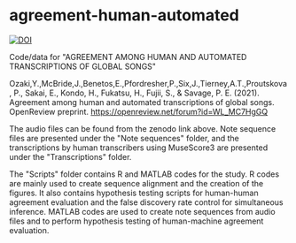 # agreement-human-automated

[![DOI](https://zenodo.org/badge/DOI/10.5281/zenodo.4941863.svg)](https://doi.org/10.5281/zenodo.4941863)

Code/data for "AGREEMENT AMONG HUMAN AND AUTOMATED TRANSCRIPTIONS OF GLOBAL SONGS"

Ozaki,Y.,McBride,J.,Benetos,E.,Pfordresher,P.,Six,J.,Tierney,A.T.,Proutskova, P., Sakai, E., Kondo, H., Fukatsu, H., Fujii, S., & Savage, P. E. (2021). Agreement among human and automated transcriptions of global songs. OpenReview preprint. https://openreview.net/forum?id=WL_MC7HgGQ

The audio files can be found from the zenodo link above. Note sequence files are presented under the "Note sequences" folder, and the transcriptions by human transcribers using MuseScore3 are presented under the "Transcriptions" folder. 

The "Scripts" folder contains R and MATLAB codes for the study. R codes are mainly used to create sequence alignment and the creation of the figures. It also contains hypothesis testing scripts for human-human agreement evaluation and the false discovery rate control for simultaneous inference. MATLAB codes are used to create note sequences from audio files and to perform hypothesis testing of human-machine agreement evaluation.
